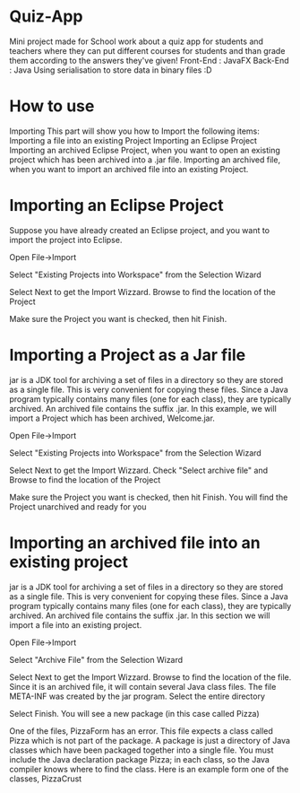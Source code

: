 # Quiz-App
Mini project made for School work about a quiz app for students and teachers where they can put different courses for students and than 
grade them according to the answers they've given! 
Front-End : JavaFX
Back-End : Java 
Using serialisation to store data in binary files :D 
# How to use 
Importing
This part will show you how to Import the following items:
Importing a file into an existing Project
Importing an Eclipse Project
Importing an archived Eclipse Project, when you want to open an existing project which has been archived into a .jar file.
Importing an archived file, when you want to import an archived file into an existing Project.
# Importing an Eclipse Project
Suppose you have already created an Eclipse project, and you want to import the project into Eclipse.

Open File->Import

Select "Existing Projects into Workspace" from the Selection Wizard

Select Next to get the Import Wizzard. Browse to find the location of the Project

Make sure the Project you want is checked, then hit Finish.
# Importing a Project as a Jar file
jar is a JDK tool for archiving a set of files in a directory so they are stored as a single file. This is very convenient for copying these files. Since a Java program typically contains many files (one for each class), they are typically archived. An archived file contains the suffix .jar. In this example, we will import a Project which has been archived, Welcome.jar.

Open File->Import

Select "Existing Projects into Workspace" from the Selection Wizard

Select Next to get the Import Wizzard. Check "Select archive file" and Browse to find the location of the Project

Make sure the Project you want is checked, then hit Finish. You will find the Project unarchived and ready for you

# Importing an archived file into an existing project
jar is a JDK tool for archiving a set of files in a directory so they are stored as a single file. This is very convenient for copying these files. Since a Java program typically contains many files (one for each class), they are typically archived. An archived file contains the suffix .jar. In this section we will import a file into an existing project.

Open File->Import

Select "Archive File" from the Selection Wizard

Select Next to get the Import Wizzard. Browse to find the location of the file. Since it is an archived file, it will contain several Java class files. The file META-INF was created by the jar program. Select the entire directory

Select Finish. You will see a new package (in this case called Pizza)

One of the files, PizzaForm has an error. This file expects a class called Pizza which is not part of the package.
A package is just a directory of Java classes which have been packaged together into a single file. You must include the Java declaration package Pizza; in each class, so the Java compiler knows where to find the class. Here is an example form one of the classes, PizzaCrust
